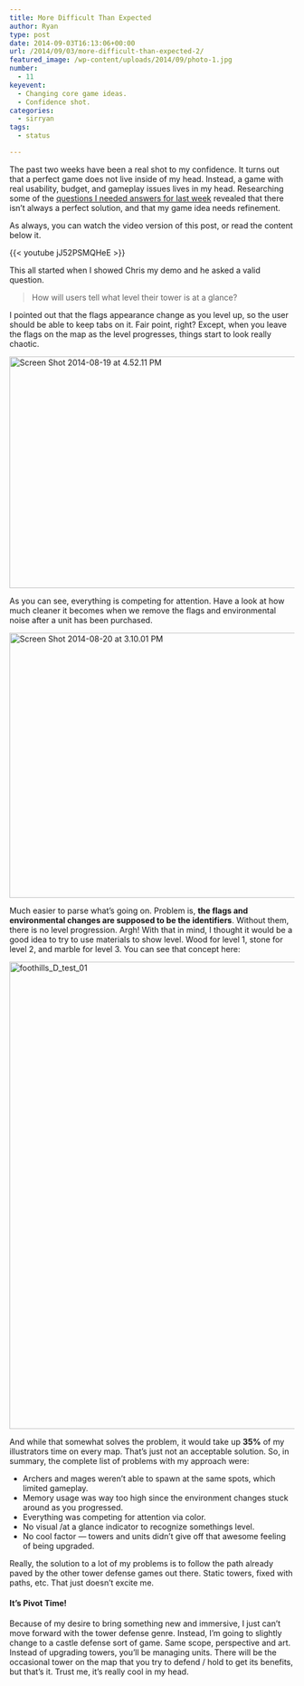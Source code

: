 ```yaml
---
title: More Difficult Than Expected
author: Ryan
type: post
date: 2014-09-03T16:13:06+00:00
url: /2014/09/03/more-difficult-than-expected-2/
featured_image: /wp-content/uploads/2014/09/photo-1.jpg
number:
  - 11
keyevent:
  - Changing core game ideas.
  - Confidence shot.
categories:
  - sirryan
tags:
  - status

---
```

The past two weeks have been a real shot to my confidence. It turns out that a perfect game does not live inside of my head. Instead, a game with real usability, budget, and gameplay issues lives in my head. Researching some of the <a href="http://battleofbrothers.com/sirryan/0-to-art-in-two-weeks" target="_blank">questions I needed answers for last week</a> revealed that there isn&#8217;t always a perfect solution, and that my game idea needs refinement.

<!--more-->

As always, you can watch the video version of this post, or read the content below it.

{{< youtube jJ52PSMQHeE >}}

This all started when I showed Chris my demo and he asked a valid question.

> How will users tell what level their tower is at a glance?

I pointed out that the flags appearance change as you level up, so the user should be able to keep tabs on it. Fair point, right? Except, when you leave the flags on the map as the level progresses, things start to look really chaotic.

<div class="inlineimg">
  <img class="alignnone size-large wp-image-1170" src="http://localhost:8888/wp-content/uploads/2014/09/Screen-Shot-2014-08-19-at-4.52.11-PM-1-1024x671.png" alt="Screen Shot 2014-08-19 at 4.52.11 PM" width="625" height="409" srcset="http://localhost:8888/wp-content/uploads/2014/09/Screen-Shot-2014-08-19-at-4.52.11-PM-1-1024x671.png 1024w, http://localhost:8888/wp-content/uploads/2014/09/Screen-Shot-2014-08-19-at-4.52.11-PM-1-300x197.png 300w, http://localhost:8888/wp-content/uploads/2014/09/Screen-Shot-2014-08-19-at-4.52.11-PM-1-768x503.png 768w" sizes="(max-width: 625px) 100vw, 625px" />
</div>

As you can see, everything is competing for attention. Have a look at how much cleaner it becomes when we remove the flags and environmental noise after a unit has been purchased.

<div class="inlineimg">
  <img class="alignnone size-large wp-image-1172" src="http://localhost:8888/wp-content/uploads/2014/09/Screen-Shot-2014-08-20-at-3.10.01-PM-1-1024x768.png" alt="Screen Shot 2014-08-20 at 3.10.01 PM" width="625" height="468" srcset="http://localhost:8888/wp-content/uploads/2014/09/Screen-Shot-2014-08-20-at-3.10.01-PM-1-1024x768.png 1024w, http://localhost:8888/wp-content/uploads/2014/09/Screen-Shot-2014-08-20-at-3.10.01-PM-1-300x225.png 300w, http://localhost:8888/wp-content/uploads/2014/09/Screen-Shot-2014-08-20-at-3.10.01-PM-1-768x576.png 768w, http://localhost:8888/wp-content/uploads/2014/09/Screen-Shot-2014-08-20-at-3.10.01-PM-1.png 1350w" sizes="(max-width: 625px) 100vw, 625px" />
</div>

Much easier to parse what&#8217;s going on. Problem is, **the flags and environmental changes are supposed to be the identifiers**. Without them, there is no level progression. Argh! With that in mind, I thought it would be a good idea to try to use materials to show level. Wood for level 1, stone for level 2, and marble for level 3. You can see that concept here:

<div class="inlineimg">
  <img class="alignnone wp-image-1174 size-large" src="http://localhost:8888/wp-content/uploads/2014/09/foothills_D_test_01-1-1024x153.jpg" alt="foothills_D_test_01" width="825" />
</div>

And while that somewhat solves the problem, it would take up **35%** of my illustrators time on every map. That&#8217;s just not an acceptable solution. So, in summary, the complete list of problems with my approach were:

  * Archers and mages weren&#8217;t able to spawn at the same spots, which limited gameplay.
  * Memory usage was way too high since the environment changes stuck around as you progressed.
  * Everything was competing for attention via color.
  * No visual /at a glance indicator to recognize somethings level.
  * No cool factor &#8212; towers and units didn&#8217;t give off that awesome feeling of being upgraded.

Really, the solution to a lot of my problems is to follow the path already paved by the other tower defense games out there. Static towers, fixed with paths, etc. That just doesn&#8217;t excite me.

#### It&#8217;s Pivot Time!

Because of my desire to bring something new and immersive, I just can&#8217;t move forward with the tower defense genre. Instead, I&#8217;m going to slightly change to a castle defense sort of game. Same scope, perspective and art. Instead of upgrading towers, you&#8217;ll be managing units. There will be the occasional tower on the map that you try to defend / hold to get its benefits, but that&#8217;s it. Trust me, it&#8217;s really cool in my head.